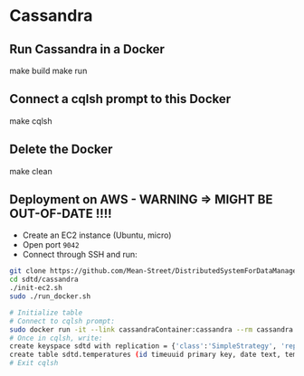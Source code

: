 # Cassandra

## Run Cassandra in a Docker
make build
make run

## Connect a cqlsh prompt to this Docker
make cqlsh

## Delete the Docker
make clean




## Deployment on AWS - WARNING => MIGHT BE OUT-OF-DATE !!!!

* Create an EC2 instance (Ubuntu, micro)
* Open port `9042`
* Connect through SSH and run:

```bash
git clone https://github.com/Mean-Street/DistributedSystemForDataManagement sdtd
cd sdtd/cassandra
./init-ec2.sh
sudo ./run_docker.sh

# Initialize table
# Connect to cqlsh prompt:
sudo docker run -it --link cassandraContainer:cassandra --rm cassandra cqlsh cassandra
# Once in cqlsh, write:
create keyspace sdtd with replication = {'class':'SimpleStrategy', 'replication_factor':1};
create table sdtd.temperatures (id timeuuid primary key, date text, temperature double);
# Exit cqlsh
```
